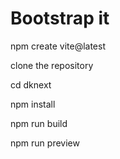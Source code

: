 # Bootstrap it
<p>npm create vite@latest</p>
<p>clone the repository</p>
<p>cd dknext</p>
<p>npm install </p>
<p>npm run build</p>
<p>npm run preview</p>

